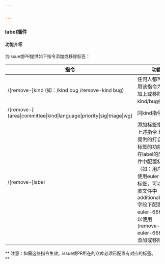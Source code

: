 ```yaml
---


---
```


<h3 id="label插件">label插件</h3>
<h4 id="功能介绍">功能介绍</h4>
<p>为issue或PR提供如下指令添加或移除标签：</p>

<table>
<thead>
<tr>
<th>指令</th>
<th>功能</th>
</tr>
</thead>
<tbody>
<tr>
<td>/[remove-]kind (如：/kind bug /remove-kind bug)</td>
<td>任何人都可以使用该指令为issue加上或移除kind/bug标签</td>
</tr>
<tr>
<td>/[remove-](area|committee|kind|language|priority|sig|triage|wg)</td>
<td>同kind指令</td>
</tr>
<tr>
<td>/[remove-]label</td>
<td>添加标签指令,在上述指令上额外提供的打自定义标签的功能，需在label的配置文件中配置标签。（如：用户需要使用euler-666标签，可以在配置文件中additional_labels字段下配置 euler-666 就可以使用 [remove-]label euler-666指令添加或移除标签）</td>
</tr>
</tbody>
</table><p>** 注意：如需这些指令生效，issue或PR所在的仓库必须已配置有对应的标签。**</p>

